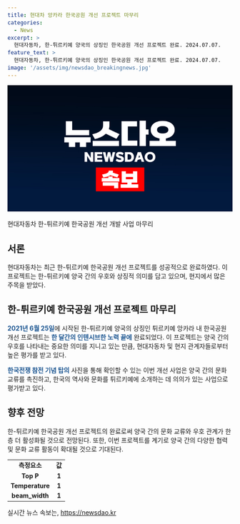 ```yaml
---
title: 현대차 앙카라 한국공원 개선 프로젝트 마무리
categories:
  - News
excerpt: >
  현대자동차, 한-튀르키예 양국의 상징인 한국공원 개선 프로젝트 완료. 2024.07.07.
feature_text: >
  현대자동차, 한-튀르키예 양국의 상징인 한국공원 개선 프로젝트 완료. 2024.07.07.
image: '/assets/img/newsdao_breakingnews.jpg'
---
```


<p><img src="/assets/img/newsdao_breakingnews.jpg" alt="ontimetimes 속보" /></p>

<p>현대자동차 한-튀르키예 한국공원 개선 개발 사업 마무리</p>

<h2 data-ke-size="size26">서론</h2>

<p data-ke-size="size16">현대자동차는 최근 한-튀르키예 한국공원 개선 프로젝트를 성공적으로 완료하였다. 이 프로젝트는 한-튀르키예 양국 간의 우호와 상징적 의미를 담고 있으며, 현지에서 많은 주목을 받았다.</p>

<h2 data-ke-size="size26">한-튀르키예 한국공원 개선 프로젝트 마무리</h2>

<p data-ke-size="size16"><b><span style="color: #1a5490;">2021년 6월 25일</span></b>에 시작된 한-튀르키예 양국의 상징인 튀르키예 앙카라 내 한국공원 개선 프로젝트는 <b><span style="color: #1a5490;">한 달간의 인텐시브한 노력 끝에</span></b> 완료되었다. 이 프로젝트는 양국 간의 우호를 나타내는 중요한 의미를 지니고 있는 만큼, 현대자동차 및 현지 관계자들로부터 높은 평가를 받고 있다.</p>

<p data-ke-size="size16"><b><span style="color: #1a5490;">한국전쟁 참전 기념 탑의</span></b> 사진을 통해 확인할 수 있는 이번 개선 사업은 양국 간의 문화 교류를 촉진하고, 한국의 역사와 문화를 튀르키예에 소개하는 데 의의가 있는 사업으로 평가받고 있다.</p>

<h2 data-ke-size="size26">향후 전망</h2>

<p data-ke-size="size16">한-튀르키예 한국공원 개선 프로젝트의 완료로써 양국 간의 문화 교류와 우호 관계가 한층 더 활성화될 것으로 전망된다. 또한, 이번 프로젝트를 계기로 양국 간의 다양한 협력 및 문화 교류 활동이 확대될 것으로 기대된다.</p>

<table>
  <tr>
    <td style="text-align: center; height: 17px;"><b>측정요소</b></td>
    <td style="text-align: center; height: 17px;"><b>값</b></td>
  </tr>
  <tr>
    <td style="text-align: center; height: 17px;"><b>Top P</b></td>
    <td style="text-align: center; height: 17px;"><b>1</b></td>
  </tr>
  <tr>
    <td style="text-align: center; height: 17px;"><b>Temperature</b></td>
    <td style="text-align: center; height: 17px;"><b>1</b></td>
  </tr>
  <tr>
    <td style="text-align: center; height: 17px;"><b>beam_width</b></td>
    <td style="text-align: center; height: 17px;"><b>1</b></td>
  </tr>
</table>
실시간 뉴스 속보는, <a href="https://newsdao.kr" rel="dofollow">https://newsdao.kr</a>


